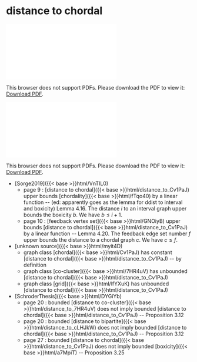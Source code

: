 # distance to chordal




<object data="../local_distance_to_Cv1PaJ.pdf" type="application/pdf" width="100%" height="480px"><embed src="../local_distance_to_Cv1PaJ.pdf"><p>This browser does not support PDFs. Please download the PDF to view it: <a href="../local_distance_to_Cv1PaJ.pdf">Download PDF</a>.</p></embed></object>


<object data="../inclusions_distance_to_Cv1PaJ.pdf" type="application/pdf" width="100%" height="480px"><embed src="../inclusions_distance_to_Cv1PaJ.pdf"><p>This browser does not support PDFs. Please download the PDF to view it: <a href="../inclusions_distance_to_Cv1PaJ.pdf">Download PDF</a>.</p></embed></object>

*  [Sorge2019]({{< base >}}html/VnTIL0)
    * page 9 : [distance to chordal]({{< base >}}html/distance_to_Cv1PaJ) upper bounds [chordality]({{< base >}}html/fTqo40) by a linear function -- (ed: apparently goes as the lemma for ddist to interval and boxicity) Lemma 4.16. The distance $i$ to an interval graph upper bounds the boxicity $b$. We have $b \le i+1$.
    * page 10 : [feedback vertex set]({{< base >}}html/GNOiyB) upper bounds [distance to chordal]({{< base >}}html/distance_to_Cv1PaJ) by a linear function -- Lemma 4.20. The feedback edge set number $f$ upper bounds the distance to a chordal graph $c$. We have $c \le f$.
*  [unknown source]({{< base >}}html/myit4D)
    * graph class [chordal]({{< base >}}html/Cv1PaJ) has constant [distance to chordal]({{< base >}}html/distance_to_Cv1PaJ) -- by definition
    * graph class [co-cluster]({{< base >}}html/7HR4uV) has unbounded [distance to chordal]({{< base >}}html/distance_to_Cv1PaJ)
    * graph class [grid]({{< base >}}html/lfYXuK) has unbounded [distance to chordal]({{< base >}}html/distance_to_Cv1PaJ)
*  [SchroderThesis]({{< base >}}html/DYGiYb)
    * page 20 : bounded [distance to co-cluster]({{< base >}}html/distance_to_7HR4uV) does not imply bounded [distance to chordal]({{< base >}}html/distance_to_Cv1PaJ) -- Proposition 3.12
    * page 20 : bounded [distance to bipartite]({{< base >}}html/distance_to_cLHJkW) does not imply bounded [distance to chordal]({{< base >}}html/distance_to_Cv1PaJ) -- Proposition 3.12
    * page 27 : bounded [distance to chordal]({{< base >}}html/distance_to_Cv1PaJ) does not imply bounded [boxicity]({{< base >}}html/a7MpiT) -- Proposition 3.25